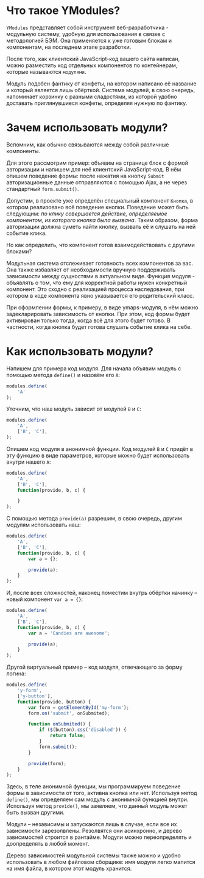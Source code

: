 # Что такое YModules?

`YModules` представляет собой инструмент веб-разработчика - модульную систему, удобную для использования в связке с методологией БЭМ. Она применяется к уже готовым блокам и компонентам, на последнем этапе разработки.

После того, как клиентский JavaScript-код вашего сайта написан, можно разместить код отдельных компонентов по контейнерам, которые называются `модулями`.

Модуль подобен фантику от конфеты, на котором написано её название и который является лишь обёрткой. Система модулей, в свою очередь, напоминает корзинку с разными сладостями, из которой удобно доставать приглянувшиеся конфеты, определяя нужную по фантику.

# Зачем использовать модули?

Вспомним, как обычно связываются между собой различные компоненты.

Для этого рассмотрим пример: объявим на странице блок с формой авторизации и напишем для неё клиентский JavaScript-код. В нём опишем поведение формы: после нажатия на кнопку `Submit` авторизационные данные отправляются с помощью Ajax, а не через стандартный `form.submit()`.

Допустим, в проекте уже определён специальный компонент `Кнопка`, в котором реализовано всё поведение кнопки. Поведение может быть следующим: *по клику совершается действие, определяемое компонентом, из которого кнопка была вызвана*. Таким образом, форма авторизации должна суметь найти кнопку, вызвать её и слушать на ней событие клика.

Но как определить, что компонент готов взаимодействовать с другими блоками?

Модульная система отслеживает готовность всех компонентов за вас. Она также избавляет от необходимости вручную поддерживать зависимости между сущностями в актуальном виде. Функция модуля - объявлять о том, что ему для корректной работы нужен конкретный компонент. Это сходно с реализацией процесса наследования, при котором в коде компонента явно указывается его родительский класс.

При оформлении формы, к примеру, в виде ymaps-модуля, в нём можно задекларировать зависимость от кнопки. При этом, код формы будет активирован только тогда, когда всё для этого будет готово. В частности, когда кнопка будет готова слушать событие клика на себе.

# Как использовать модули?

Напишем для примера код модуля. Для начала объявим модуль с помощью метода `define()` и назовём его `A`:

````javascript
modules.define(
    'A'
);
````

Уточним, что наш модуль зависит от модулей `B` и `C`:

````javascript
modules.define(
    'A',
    ['B', 'C'],
);
````

Опишем код модуля в анонимной функции. Код модулей `B` и `C` придёт в эту функцию в виде параметров, которые можно будет использовать внутри нашего `A`:

````javascript
modules.define(
    'A',
    ['B', 'C'],
    function(provide, b, c) {

    }
);
````

С помощью метода `provide(a)` разрешим, в свою очередь, другим модулям использовать наш:

````javascript
modules.define(
    'A',
    ['B', 'C'],
    function(provide, b, c) {
        var a = {};

        provide(a);
    }
);
````

И, после всех сложностей, наконец поместим внутрь обёртки начинку – новый компонент `var a = {}`:

````javascript
modules.define(
    'A',
    ['B', 'C'],
    function(provide, b, c) {
        var a = 'Candies are awesome';

        provide(a);
    }
);
````

Другой виртуальный пример – код модуля, отвечающего за форму логина:

````javascript
modules.define(
    'y-form',
    ['y-button'],
    function(provide, button) {
        var form = getElementById('my-form');
        form.on('submit', onSubmited);

        function onSubmited() {
            if ($(button).css('disabled')) {
                return false;
            }
            form.submit();
        }

        provide(form);
    }
);
````

Здесь, в теле анонимной функции, мы программируем поведение формы в зависимости от того, активна кнопка или нет. Используя метод `define()`, мы определяем сам модуль с анонимной функцией внутри. Используя метод `provide()`, мы заявляем, что данный модуль может быть вызван другими.

Модули – независимы и запускаются лишь в случае, если все их зависимости зарезолвлены. Резолвятся они асинхронно, и дерево зависимостей строится в рантайме. Модули можно переопределять и доопределять в любой момент.

Дерево зависимостей модульной системы также можно и удобно использовать в любом файловом сборщике: имя модуля легко мапится на имя файла, в котором этот модуль хранится.
